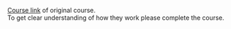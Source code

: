 <a href="https://www.deeplearning.ai/short-courses/evaluating-debugging-generative-ai/"> Course link</a> of original course.<br>
To get clear understanding of how they work please complete the course.
